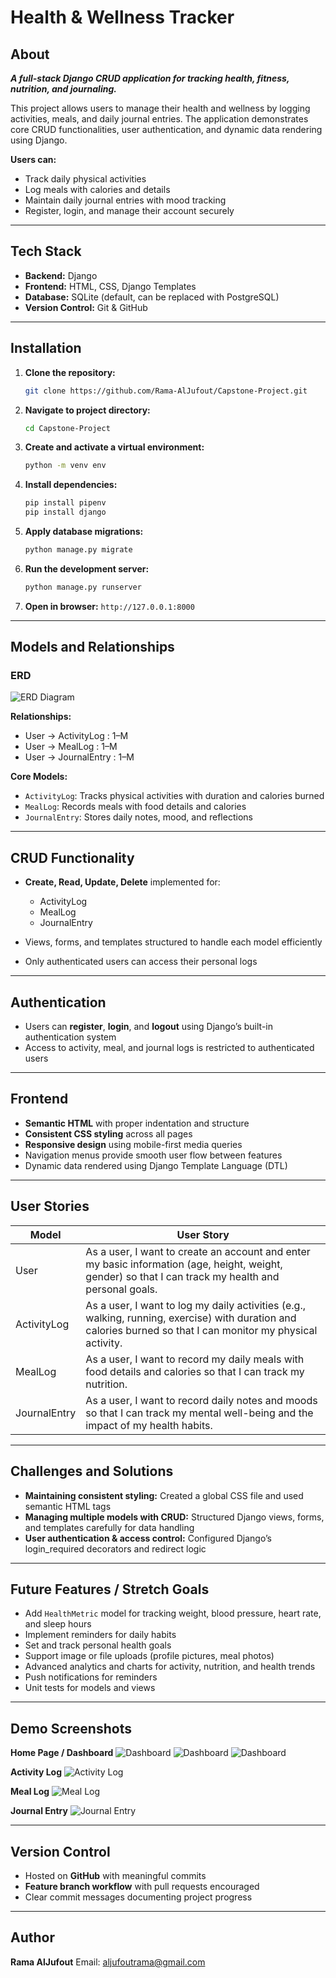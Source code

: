 # Health & Wellness Tracker

## About

***A full-stack Django CRUD application for tracking health, fitness, nutrition, and journaling.***

This project allows users to manage their health and wellness by logging activities, meals, and daily journal entries. The application demonstrates core CRUD functionalities, user authentication, and dynamic data rendering using Django.

**Users can:**

* Track daily physical activities
* Log meals with calories and details
* Maintain daily journal entries with mood tracking
* Register, login, and manage their account securely

---

## Tech Stack

* **Backend:** Django
* **Frontend:** HTML, CSS, Django Templates
* **Database:** SQLite (default, can be replaced with PostgreSQL)
* **Version Control:** Git & GitHub

---

## Installation

1. **Clone the repository:**

   ```bash
   git clone https://github.com/Rama-AlJufout/Capstone-Project.git
   ```
2. **Navigate to project directory:**

   ```bash
   cd Capstone-Project
   ```
3. **Create and activate a virtual environment:**

   ```bash
   python -m venv env    
   ```
4. **Install dependencies:**

   ```bash
   pip install pipenv 
   pip install django
   ```
5. **Apply database migrations:**

   ```bash
   python manage.py migrate
   ```
6. **Run the development server:**

   ```bash
   python manage.py runserver
   ```
7. **Open in browser:** `http://127.0.0.1:8000`

---

## Models and Relationships

### ERD

![ERD Diagram](images/erd.png)

**Relationships:**

* User → ActivityLog : 1–M
* User → MealLog : 1–M
* User → JournalEntry : 1–M

**Core Models:**

* `ActivityLog`: Tracks physical activities with duration and calories burned
* `MealLog`: Records meals with food details and calories
* `JournalEntry`: Stores daily notes, mood, and reflections

---

## CRUD Functionality

* **Create, Read, Update, Delete** implemented for:

  * ActivityLog
  * MealLog
  * JournalEntry
* Views, forms, and templates structured to handle each model efficiently
* Only authenticated users can access their personal logs

---

## Authentication

* Users can **register**, **login**, and **logout** using Django’s built-in authentication system
* Access to activity, meal, and journal logs is restricted to authenticated users

---

## Frontend

* **Semantic HTML** with proper indentation and structure
* **Consistent CSS styling** across all pages
* **Responsive design** using mobile-first media queries
* Navigation menus provide smooth user flow between features
* Dynamic data rendered using Django Template Language (DTL)

---

## User Stories

| Model        | User Story                                                                                                                                                    |
| ------------ | ------------------------------------------------------------------------------------------------------------------------------------------------------------- |
| User         | As a user, I want to create an account and enter my basic information (age, height, weight, gender) so that I can track my health and personal goals.         |
| ActivityLog  | As a user, I want to log my daily activities (e.g., walking, running, exercise) with duration and calories burned so that I can monitor my physical activity. |
| MealLog      | As a user, I want to record my daily meals with food details and calories so that I can track my nutrition.                                                   |
| JournalEntry | As a user, I want to record daily notes and moods so that I can track my mental well-being and the impact of my health habits.                                |

---

## Challenges and Solutions

* **Maintaining consistent styling:** Created a global CSS file and used semantic HTML tags
* **Managing multiple models with CRUD:** Structured Django views, forms, and templates carefully for data handling
* **User authentication & access control:** Configured Django’s login_required decorators and redirect logic

---

## Future Features / Stretch Goals

* Add `HealthMetric` model for tracking weight, blood pressure, heart rate, and sleep hours
* Implement reminders for daily habits
* Set and track personal health goals
* Support image or file uploads (profile pictures, meal photos)
* Advanced analytics and charts for activity, nutrition, and health trends
* Push notifications for reminders
* Unit tests for models and views

---

## Demo Screenshots

**Home Page / Dashboard**
![Dashboard](images/home-home.png)
![Dashboard](images/home-about.png)
![Dashboard](images/home-contact.png)

**Activity Log**
![Activity Log](images/activity.png)

**Meal Log**
![Meal Log](images/meals.png)

**Journal Entry**
![Journal Entry](images/journal.png)

---

## Version Control

* Hosted on **GitHub** with meaningful commits
* **Feature branch workflow** with pull requests encouraged
* Clear commit messages documenting project progress

---

## Author

**Rama AlJufout**
Email: [aljufoutrama@gmail.com](mailto:aljufoutrama@gmail.com)

